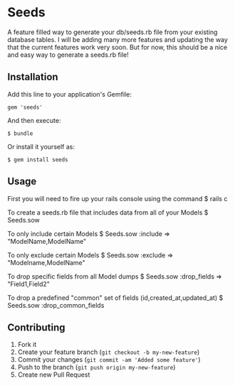 # Seeds

A feature filled way to generate your db/seeds.rb file from your existing database tables.
I will be adding many more features and updating the way that the current features work very soon.
But for now, this should be a nice and easy way to generate a seeds.rb file!

## Installation

Add this line to your application's Gemfile:

    gem 'seeds'

And then execute:

    $ bundle

Or install it yourself as:

    $ gem install seeds

## Usage

First you will need to fire up your rails console using the command
    $ rails c

To create a seeds.rb file that includes data from all of your Models
    $ Seeds.sow
    
To only include certain Models
    $ Seeds.sow :include => "ModelName,ModelName"

To only exclude certain Models
    $ Seeds.sow :exclude => "Modelname,ModelName"
    
To drop specific fields from all Model dumps
    $ Seeds.sow :drop_fields => "Field1,Field2"
    
To drop a predefined "common" set of fields (id,created_at,updated_at)
    $ Seeds.sow :drop_common_fields
    
## Contributing

1. Fork it
2. Create your feature branch (`git checkout -b my-new-feature`)
3. Commit your changes (`git commit -am 'Added some feature'`)
4. Push to the branch (`git push origin my-new-feature`)
5. Create new Pull Request
